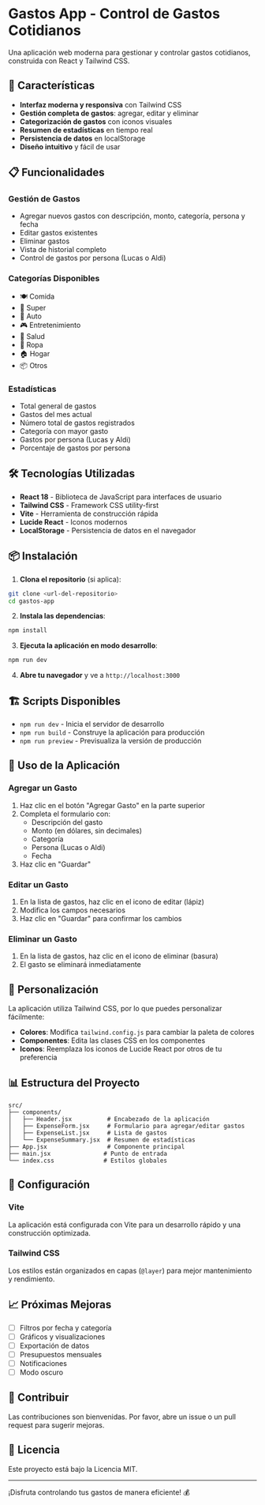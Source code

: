 # Gastos App - Control de Gastos Cotidianos

Una aplicación web moderna para gestionar y controlar gastos cotidianos, construida con React y Tailwind CSS.

## 🚀 Características

- **Interfaz moderna y responsiva** con Tailwind CSS
- **Gestión completa de gastos**: agregar, editar y eliminar
- **Categorización de gastos** con iconos visuales
- **Resumen de estadísticas** en tiempo real
- **Persistencia de datos** en localStorage
- **Diseño intuitivo** y fácil de usar

## 📋 Funcionalidades

### Gestión de Gastos
- Agregar nuevos gastos con descripción, monto, categoría, persona y fecha
- Editar gastos existentes
- Eliminar gastos
- Vista de historial completo
- Control de gastos por persona (Lucas o Aldi)

### Categorías Disponibles
- 🍽️ Comida
- 🛒 Super
- 🚗 Auto
- 🎮 Entretenimiento
- 💊 Salud
- 👕 Ropa
- 🏠 Hogar
- 📦 Otros

### Estadísticas
- Total general de gastos
- Gastos del mes actual
- Número total de gastos registrados
- Categoría con mayor gasto
- Gastos por persona (Lucas y Aldi)
- Porcentaje de gastos por persona

## 🛠️ Tecnologías Utilizadas

- **React 18** - Biblioteca de JavaScript para interfaces de usuario
- **Tailwind CSS** - Framework CSS utility-first
- **Vite** - Herramienta de construcción rápida
- **Lucide React** - Iconos modernos
- **LocalStorage** - Persistencia de datos en el navegador

## 📦 Instalación

1. **Clona el repositorio** (si aplica):
```bash
git clone <url-del-repositorio>
cd gastos-app
```

2. **Instala las dependencias**:
```bash
npm install
```

3. **Ejecuta la aplicación en modo desarrollo**:
```bash
npm run dev
```

4. **Abre tu navegador** y ve a `http://localhost:3000`

## 🏗️ Scripts Disponibles

- `npm run dev` - Inicia el servidor de desarrollo
- `npm run build` - Construye la aplicación para producción
- `npm run preview` - Previsualiza la versión de producción

## 📱 Uso de la Aplicación

### Agregar un Gasto
1. Haz clic en el botón "Agregar Gasto" en la parte superior
2. Completa el formulario con:
   - Descripción del gasto
   - Monto (en dólares, sin decimales)
   - Categoría
   - Persona (Lucas o Aldi)
   - Fecha
3. Haz clic en "Guardar"

### Editar un Gasto
1. En la lista de gastos, haz clic en el icono de editar (lápiz)
2. Modifica los campos necesarios
3. Haz clic en "Guardar" para confirmar los cambios

### Eliminar un Gasto
1. En la lista de gastos, haz clic en el icono de eliminar (basura)
2. El gasto se eliminará inmediatamente

## 🎨 Personalización

La aplicación utiliza Tailwind CSS, por lo que puedes personalizar fácilmente:

- **Colores**: Modifica `tailwind.config.js` para cambiar la paleta de colores
- **Componentes**: Edita las clases CSS en los componentes
- **Iconos**: Reemplaza los iconos de Lucide React por otros de tu preferencia

## 📊 Estructura del Proyecto

```
src/
├── components/
│   ├── Header.jsx          # Encabezado de la aplicación
│   ├── ExpenseForm.jsx     # Formulario para agregar/editar gastos
│   ├── ExpenseList.jsx     # Lista de gastos
│   └── ExpenseSummary.jsx  # Resumen de estadísticas
├── App.jsx                 # Componente principal
├── main.jsx               # Punto de entrada
└── index.css              # Estilos globales
```

## 🔧 Configuración

### Vite
La aplicación está configurada con Vite para un desarrollo rápido y una construcción optimizada.

### Tailwind CSS
Los estilos están organizados en capas (`@layer`) para mejor mantenimiento y rendimiento.

## 📈 Próximas Mejoras

- [ ] Filtros por fecha y categoría
- [ ] Gráficos y visualizaciones
- [ ] Exportación de datos
- [ ] Presupuestos mensuales
- [ ] Notificaciones
- [ ] Modo oscuro

## 🤝 Contribuir

Las contribuciones son bienvenidas. Por favor, abre un issue o un pull request para sugerir mejoras.

## 📄 Licencia

Este proyecto está bajo la Licencia MIT.

---

¡Disfruta controlando tus gastos de manera eficiente! 💰 